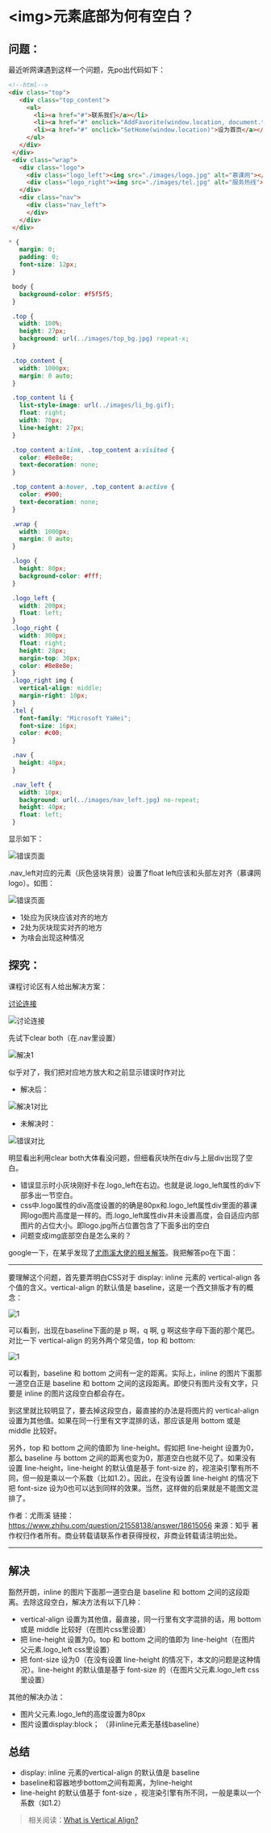 # &lt;img&gt;元素底部为何有空白？

## 问题：

最近听网课遇到这样一个问题，先po出代码如下：

 ```html
 <!--html-->
 <div class="top">
    <div class="top_content">
      <ul>
        <li><a href="#">联系我们</a></li>
        <li><a href="#" onclick="AddFavorite(window.location, document.title)">加入收藏</a></li>
        <li><a href="#" onclick="SetHome(window.location)">设为首页</a></li>
      </ul>
    </div>
  </div>
  <div class="wrap">
    <div class="logo">
      <div class="logo_left"><img src="./images/logo.jpg" alt="慕课网"></div>
      <div class="logo_right"><img src="./images/tel.jpg" alt="服务热线">24小时服务热线：<span class="tel">123-456-7890</span></div>
    </div>
    <div class="nav">
      <div class="nav_left">
      </div>
    </div>
  </div>
 ```

 ```css
 * {
    margin: 0;
    padding: 0;
    font-size: 12px;
  }

  body {
    background-color: #f5f5f5;
  }

  .top {
    width: 100%;
    height: 27px;
    background: url(../images/top_bg.jpg) repeat-x;
  }

  .top_content {
    width: 1000px;
    margin: 0 auto;
  }

  .top_content li {
    list-style-image: url(../images/li_bg.gif);
    float: right;
    width: 70px;
    line-height: 27px;
  }

  .top_content a:link, .top_content a:visited {
    color: #8e8e8e;
    text-decoration: none;
  }

  .top_content a:hover, .top_content a:active {
    color: #900;
    text-decoration: none;
  }

  .wrap {
    width: 1000px;
    margin: 0 auto;
  }

  .logo {
    height: 80px;
    background-color: #fff;
  }

  .logo_left {
    width: 200px;
    float: left;
  }
  .logo_right {
    width: 300px;
    float: right;
    height: 28px;
    margin-top: 30px;
    color: #8e8e8e;
  }
  .logo_right img {
    vertical-align: middle;
    margin-right: 10px; 
  }
  .tel {
    font-family: "Microsoft YaHei";
    font-size: 16px;
    color: #c00;
  }

  .nav {
    height: 40px;
  }

  .nav_left {
    width: 10px;
    background: url(../images/nav_left.jpg) no-repeat;
    height: 40px;
    float: left;
  }
 ```

显示如下：

![错误页面](./blogimg/1.png)

.nav_left对应的元素（灰色竖块背景）设置了float left应该和头部左对齐（慕课网logo）。如图：

![错误页面](./blogimg/2.png)

- 1处应为灰块应该对齐的地方
- 2处为灰块现实对齐的地方
- 为啥会出现这种情况

## 探究：

课程讨论区有人给出解决方案：

[讨论连接](https://www.imooc.com/qadetail/253158)

![讨论连接](./blogimg/3.png)

先试下clear both（在.nav里设置）

![解决1](./blogimg/4.png)

似乎对了，我们把对应地方放大和之前显示错误时作对比

- 解决后：
  
![解决1对比](./blogimg/5.png)

- 未解决时：

![错误对比](./blogimg/6.png)

明显看出利用clear both大体看没问题，但细看灰块所在div与上层div出现了空白。

- 错误显示时小灰块刚好卡在.logo_left在右边。也就是说.logo_left属性的div下部多出一节空白。
- css中.logo属性的div高度设置的的确是80px和.logo_left属性div里面的慕课网logo图片高度是一样的。而.logo_left属性div并未设置高度，会自适应内部图片的占位大小。即logo.jpg所占位置包含了下面多出的空白
- 问题变成img底部空白是怎么来的？

google一下，在某乎发现了[尤雨溪大佬的相关解答](https://www.zhihu.com/question/21558138)。我把解答po在下面：

---

要理解这个问题，首先要弄明白CSS对于 display: inline 元素的 vertical-align 各个值的含义。vertical-align 的默认值是 baseline，这是一个西文排版才有的概念：

![1](./blogimg/1.jpg)

可以看到，出现在baseline下面的是 p 啊，q 啊, g 啊这些字母下面的那个尾巴。
对比一下 vertical-align 的另外两个常见值，top 和 bottom:

![1](./blogimg/2.jpg)

可以看到，baseline 和 bottom 之间有一定的距离。实际上，inline 的图片下面那一道空白正是 baseline 和 bottom 之间的这段距离。即使只有图片没有文字，只要是 inline 的图片这段空白都会存在。

到这里就比较明显了，要去掉这段空白，最直接的办法是将图片的 vertical-align 设置为其他值。如果在同一行里有文字混排的话，那应该是用 bottom 或是 middle 比较好。

另外，top 和 bottom 之间的值即为 line-height。假如把 line-height 设置为0，那么 baseline 与 bottom 之间的距离也变为0，那道空白也就不见了。如果没有设置 line-height，line-height 的默认值是基于 font-size 的，视渲染引擎有所不同，但一般是乘以一个系数（比如1.2）。因此，在没有设置 line-height 的情况下把 font-size 设为0也可以达到同样的效果。当然，这样做的后果就是不能图文混排了。

作者：尤雨溪
链接：https://www.zhihu.com/question/21558138/answer/18615056
来源：知乎
著作权归作者所有。商业转载请联系作者获得授权，非商业转载请注明出处。

---

## 解决

豁然开朗，inline 的图片下面那一道空白是 baseline 和 bottom 之间的这段距离。去除这段空白，解决方法有以下几种：

- vertical-align 设置为其他值，最直接，同一行里有文字混排的话，用 bottom 或是 middle 比较好（在图片css里设置）
- 把 line-height 设置为0。top 和 bottom 之间的值即为 line-height（在图片父元素.logo_left css里设置）
- 把 font-size 设为0（在没有设置 line-height 的情况下，本文的问题是这种情况）。line-height 的默认值是基于 font-size 的（在图片父元素.logo_left css里设置）

其他的解决办法：

- 图片父元素.logo_left的高度设置为80px
- 图片设置display:block； （非inline元素无基线baseline）

## 总结

- display: inline 元素的vertical-align 的默认值是 baseline
- baseline和容器地步bottom之间有距离，为line-height
- line-height 的默认值基于 font-size ，视渲染引擎有所不同，一般是乘以一个系数（如1.2）


> 相关阅读：[What is Vertical Align?](http://css-tricks.com/what-is-vertical-align/)